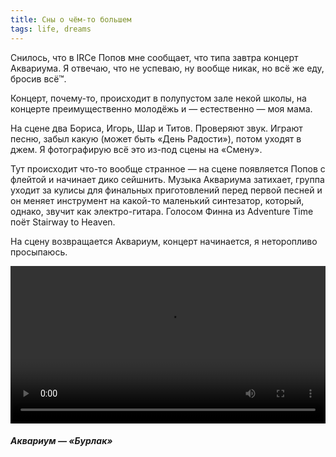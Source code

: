 ```yaml
---
title: Сны о чём-то большем
tags: life, dreams
---
```


Снилось, что в IRCе Попов мне сообщает, что типа завтра концерт Аквариума.
Я отвечаю, что не успеваю, ну вообще никак, но всё же еду, бросив всё™.

Концерт, почему-то, происходит в полупустом зале некой школы, на концерте
преимущественно молодёжь и — естественно — моя мама.

На сцене два Бориса, Игорь, Шар и Титов. Проверяют звук. Играют песню, забыл
какую (может быть «День Радости»), потом уходят в джем. Я фотографирую всё это из-под сцены на «Смену».

Тут происходит что-то вообще странное — на сцене появляется Попов с флейтой и начинает дико сейшнить.
Музыка Аквариума затихает, группа уходит за кулисы для финальных приготовлений перед первой песней
и он меняет инструмент на какой-то маленький синтезатор, который, однако,
звучит как электро-гитара. Голосом Финна из Adventure Time поёт Stairway to Heaven.

На сцену возвращается Аквариум, концерт начинается, я неторопливо просыпаюсь.

<span><video style="text-align: center; width: 100%" 
             src="/images/burlak.mp4" 
             controls = "controls" /></span>

##### Аквариум — «Бурлак»
